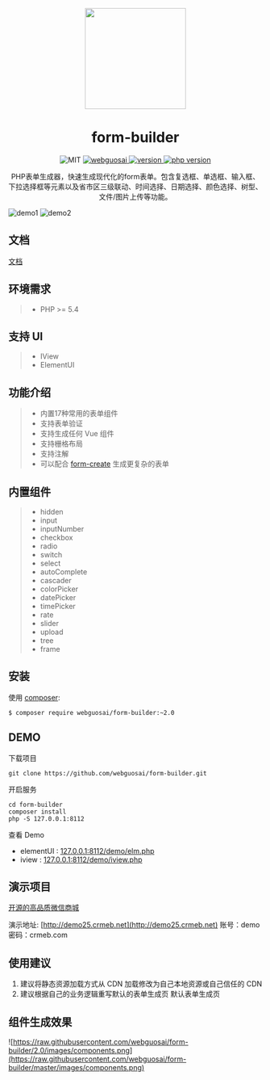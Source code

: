 <p align="center">
    <a href="https://github.com/webguosai/form-builder">
        <img width="200" src="https://camo.githubusercontent.com/39b61b302b187171ad49bc0a9305f9e79787e71a/687474703a2f2f66696c652e6c6f746b6b2e636f6d2f666f726d2d6275696c6465722e706e67">
    </a>
</p>
<h1 align="center">form-builder</h1>
<p align="center">
    <img src="https://img.shields.io/badge/License-MIT-yellow.svg" alt="MIT" />
  <a href="https://github.com/webguosai">
    <img src="https://img.shields.io/badge/Author-webguosai-blue.svg" alt="webguosai" />
  </a>
  <a href="https://packagist.org/packages/webguosai/form-builder">
    <img src="https://img.shields.io/packagist/v/webguosai/form-builder.svg" alt="version" />
  </a>
  <a href="https://packagist.org/packages/webguosai/form-builder">
    <img src="https://img.shields.io/packagist/php-v/webguosai/form-builder.svg" alt="php version" />
  </a>
</p>

<p align="center">
PHP表单生成器，快速生成现代化的form表单。包含复选框、单选框、输入框、下拉选择框等元素以及省市区三级联动、时间选择、日期选择、颜色选择、树型、文件/图片上传等功能。
</p>

![demo1](https://raw.githubusercontent.com/webguosai/form-create/dev/images/demo-live3.gif)
![demo2](https://github.com/webguosai/form-create/raw/dev/images/demo-group.gif?raw=true)

## 文档

[文档](http://php.form-create.com)

## 环境需求

>  - PHP >= 5.4

## 支持 UI

>  - IView
>  - ElementUI

## 功能介绍

>  - 内置17种常用的表单组件
>  - 支持表单验证
>  - 支持生成任何 Vue 组件
>  - 支持栅格布局
>  - 支持注解
>  - 可以配合 [form-create](https://github.com/webguosai/form-create) 生成更复杂的表单

## 内置组件

>  - hidden
>  - input
>  - inputNumber
>  - checkbox
>  - radio
>  - switch
>  - select
>  - autoComplete
>  - cascader
>  - colorPicker
>  - datePicker
>  - timePicker
>  - rate
>  - slider
>  - upload
>  - tree
>  - frame

## 安装

使用 [composer](http://getcomposer.org/):

```shell
$ composer require webguosai/form-builder:~2.0
```

## DEMO
下载项目

```shell
git clone https://github.com/webguosai/form-builder.git
```
开启服务

```shell
cd form-builder
composer install
php -S 127.0.0.1:8112
```
查看 Demo

- elementUI : [127.0.0.1:8112/demo/elm.php](127.0.0.1:8112/demo/elm.php)
- iview : [127.0.0.1:8112/demo/iview.php](127.0.0.1:8112/demo/iview.php)

## 演示项目
[开源的高品质微信商城](http://github.crmeb.net/u/webguosai)

演示地址: [http://demo25.crmeb.net](http://demo25.crmeb.net) 账号：demo 密码：crmeb.com

## 使用建议
1. 建议将静态资源加载方式从 CDN 加载修改为自己本地资源或自己信任的 CDN
2. 建议根据自己的业务逻辑重写默认的表单生成页 默认表单生成页


## 组件生成效果
![https://raw.githubusercontent.com/webguosai/form-builder/2.0/images/components.png](https://raw.githubusercontent.com/webguosai/form-builder/master/images/components.png)
